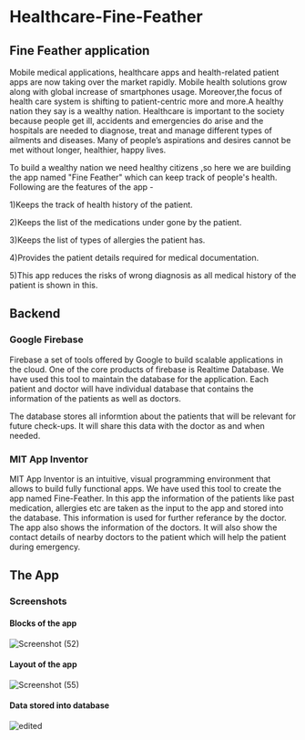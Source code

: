 # Healthcare-Fine-Feather
## Fine Feather application
Mobile medical applications, healthcare apps and health-related patient apps are now taking over the market rapidly. Mobile health solutions grow along with global increase of smartphones usage. Moreover,the focus of health care system is shifting to patient-centric more and more.A healthy nation they say is a wealthy nation. Healthcare is important to the society because people get ill, accidents and emergencies do arise and the hospitals are needed to diagnose, treat and manage different types of ailments and diseases. Many of people’s aspirations and desires cannot be met without longer, healthier, happy lives. 

To build a wealthy nation we need healthy citizens ,so here we are building the app named "Fine Feather" which can keep track of people's health. Following are the features of the app -

1)Keeps the track of health history of the patient.

2)Keeps the list of the medications under gone by the patient.

3)Keeps the list of types of allergies the patient has.

4)Provides the patient details required for medical documentation.

5)This app reduces the risks of wrong diagnosis as all medical history of the patient is shown in this.

## Backend
### Google Firebase
Firebase a set of tools offered by Google to build scalable applications in the cloud. One of the core products of firebase is Realtime Database. We have used this tool to maintain the database for the application. Each patient and doctor will have individual database that contains the information of the patients as well as doctors.

The database stores all informtion about the patients that will be relevant for future check-ups. It will share this data with the doctor as and when needed.
### MIT App Inventor
MIT App Inventor is an intuitive, visual programming environment that allows to build fully functional apps. We have used this tool to create the app named Fine-Feather. In this app the information of the patients like past medication, allergies etc are taken as the input to the app and stored into the database. This information is used for further referance by the doctor. The app also shows the information of the doctors. It will also show the contact details of nearby doctors to the patient which will help the patient during emergency.


## The App

### Screenshots

#### Blocks of the app

![Screenshot (52)](https://user-images.githubusercontent.com/62421629/77229444-04616b00-6bb4-11ea-8db7-de106f44ddc6.png)


#### Layout of the app
![Screenshot (55)](https://user-images.githubusercontent.com/62421629/77229514-7934a500-6bb4-11ea-9e81-56337ed0d8cb.png)


#### Data stored into database
![edited](https://user-images.githubusercontent.com/62421629/77229453-1e02b280-6bb4-11ea-8fa3-3999bd1faade.png)



